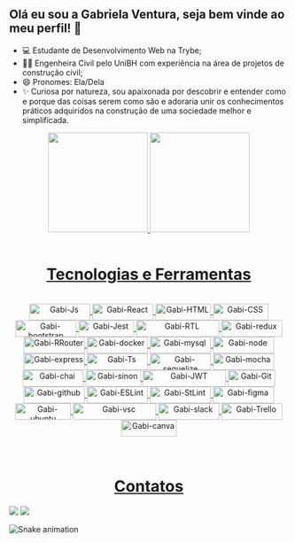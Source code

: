 ## Olá eu sou a Gabriela Ventura, seja bem vinde ao meu perfil! 👋

- 💻  Estudante de Desenvolvimento Web na Trybe;
- 👷🏽  Engenheira Civil pelo UniBH com experiência na área de projetos de construção civil;
- 😄  Pronomes: Ela/Dela
- ✨  Curiosa por natureza, sou apaixonada por descobrir e entender como e porque das coisas serem como são e adoraria unir os conhecimentos práticos adquiridos na construção de uma sociedade melhor e simplificada. 




<div align="center">
  <a href="https://github.com/gabrielalventura">
  <img height="180em" src="https://github-readme-stats.vercel.app/api?username=gabrielalventura&show_icons=true&theme=ocean_dark&include_all_commits=true&count_private=true"/>
  <img height="180em" src="https://github-readme-stats.vercel.app/api/top-langs/?username=gabrielalventura&layout=compact&langs_count=11&hide=HLSL,ShaderLab&theme=ocean_dark"/>
</div>
<br />
 
<div align="center">
  <h1 align="center">Tecnologias e Ferramentas</h1>
  <div style="display: inline_block"><br>
    <img align="center" alt="Gabi-Js" height="30" width="110" src="https://img.shields.io/badge/JavaScript-323330?style=for-the-badge&logo=javascript&logoColor=F7DF1E">
    <img align="center" alt="Gabi-React" height="30" width="110" src="https://img.shields.io/badge/React-20232A?style=for-the-badge&logo=react&logoColor=61DAFB">
    <img align="center" alt="Gabi-HTML" height="30" width="100" src="https://img.shields.io/badge/HTML5-E34F26?style=for-the-badge&logo=html5&logoColor=white">
    <img align="center" alt="Gabi-CSS" height="30" width="100" src="https://img.shields.io/badge/CSS3-1572B6?style=for-the-badge&logo=css3&logoColor=white">
    <img align="center" alt="Gabi-bootstrap" height="30" width="110" src="https://img.shields.io/badge/Bootstrap-563D7C?style=for-the-badge&logo=bootstrap&logoColor=white" />
    <img align="center" alt="Gabi-Jest" height="30" width="100" src="https://img.shields.io/badge/Jest-323330?style=for-the-badge&logo=Jest&logoColor=white" />
    <img align="center" alt="Gabi-RTL" height="30" width="150" src="https://img.shields.io/badge/testing%20library-323330?style=for-the-badge&logo=testing-library&logoColor=red" />
    <img align="center" alt="Gabi-redux" height="30" width="110" src="https://img.shields.io/badge/Redux-593D88?style=for-the-badge&logo=redux&logoColor=white" />
    <img align="center" alt="Gabi-RRouter" height="30" width="110" src="https://img.shields.io/badge/React_Router-CA4245?style=for-the-badge&logo=react-router&logoColor=white" />
   <img align="center" alt="Gabi-docker" height="30" width="110" src="https://img.shields.io/badge/docker-%230db7ed.svg?style=for-the-badge&logo=docker&logoColor=white" />
   <img align="center" alt="Gabi-mysql" height="30" width="110" src="https://img.shields.io/badge/MySQL-005C84?style=for-the-badge&logo=mysql&logoColor=white" />
    <img align="center" alt="Gabi-node" height="30" width="110" src="https://img.shields.io/badge/Node.js-43853D?style=for-the-badge&logo=node.js&logoColor=white" />
    <img align="center" alt="Gabi-express" height="30" width="110" src="https://img.shields.io/badge/Express.js-404D59?style=for-the-badge" />
    <img align="center" alt="Gabi-Ts" height="30" width="110" src="https://img.shields.io/badge/TypeScript-007ACC?style=for-the-badge&logo=typescript&logoColor=white" />
    <img align="center" alt="Gabi-sequelize" height="30" width="110" src="https://img.shields.io/badge/sequelize-323330?style=for-the-badge&logo=sequelize&logoColor=blue" />
    <img align="center" alt="Gabi-mocha" height="30" width="110" src="https://img.shields.io/badge/mocha.js-323330?style=for-the-badge&logo=mocha&logoColor=Brown" />
    <img align="center" alt="Gabi-chai" height="30" width="110" src="https://img.shields.io/badge/chai.js-323330?style=for-the-badge&logo=chai&logoColor=red" />
    <img align="center" alt="Gabi-sinon" height="30" width="100" src="https://img.shields.io/badge/sinon.js-323330?style=for-the-badge&logo=sinon" />
    <img align="center" alt="Gabi-JWT" height="30" width="150" src="https://img.shields.io/badge/json%20web%20tokens-323330?style=for-the-badge&logo=json-web-tokens&logoColor=pink" />
    <img align="center" alt="Gabi-Git" height="30" width="85" src="https://img.shields.io/badge/GIT-E44C30?style=for-the-badge&logo=git&logoColor=white" />
    <img align="center" alt="Gabi-github" height="30" width="110" src="https://img.shields.io/badge/GitHub-100000?style=for-the-badge&logo=github&logoColor=white" />
    <img align="center" alt="Gabi-ESLint" height="30" width="110" src="https://img.shields.io/badge/eslint-3A33D1?style=for-the-badge&logo=eslint&logoColor=white" />
    <img align="center" alt="Gabi-StLint" height="30" width="110" src="https://img.shields.io/badge/stylelint-000?style=for-the-badge&logo=stylelint&logoColor=white" />
    <img align="center" alt="Gabi-figma" height="30" width="110" src="https://img.shields.io/badge/Figma-F24E1E?style=for-the-badge&logo=figma&logoColor=white" />
    <img align="center" alt="Gabi-ubuntu" height="30" width="100" src="https://img.shields.io/badge/Ubuntu-E95420?style=for-the-badge&logo=ubuntu&logoColor=white" />
    <img align="center" alt="Gabi-vsc" height="30" width="150" src="https://img.shields.io/badge/Visual_Studio_Code-0078D4?style=for-the-badge&logo=visual%20studio%20code&logoColor=white" />
    <img align="center" alt="Gabi-slack" height="30" width="110" src="https://img.shields.io/badge/Slack-4A154B?style=for-the-badge&logo=slack&logoColor=white" />
    <img align="center" alt="Gabi-Trello" height="30" width="110" src="https://img.shields.io/badge/Trello-0052CC?style=for-the-badge&logo=trello&logoColor=white" />
    <img align="center" alt="Gabi-canva" height="30" width="100" src="https://img.shields.io/badge/Canva-%2300C4CC.svg?&style=for-the-badge&logo=Canva&logoColor=white" />

              
  </div>
 </div>
  
  <br />
  <br />
 
<div> 
  <h1 align="center">Contatos</h1>
  <a href = "mailto:gabrielaleitev@gmail.com"><img src="https://img.shields.io/badge/-Gmail-%23333?style=for-the-badge&logo=gmail&logoColor=white" target="_blank"></a>
  <a href="https://www.linkedin.com/in/gabrielalventura" target="_blank"><img src="https://img.shields.io/badge/-LinkedIn-%230077B5?style=for-the-badge&logo=linkedin&logoColor=white" target="_blank"></a> 
 
  ![Snake animation](https://github.com/gabrielalventura/gabrielalventura/blob/output/github-contribution-grid-snake.svg)
 
</div>
